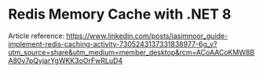 # Redis Memory Cache with .NET 8
Article reference: https://www.linkedin.com/posts/iasimnoor_guide-implement-redis-caching-activity-7305243137331838977-6g_v?utm_source=share&utm_medium=member_desktop&rcm=ACoAACoKMW8BA80v7pQyjarYgWKK3oOrFwRLuD4
